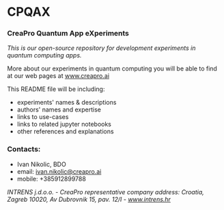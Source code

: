 # CPQAX
### CreaPro Quantum App eXperiments

*This is our open-source repository for development experiments in quantum computing apps.*

More about our experiments in quantum computing you will be able to find at our web pages at www.creapro.ai


This README file will be including:
- experiments' names & descriptions
- authors' names and expertise
- links to use-cases
- links to related jupyter notebooks
- other references and explanations


### Contacts:
  - Ivan Nikolic, BDO
  - email: ivan.nikolic@creapro.ai
  - mobile: +385912899788
  
  *INTRENS j.d.o.o. - CreaPro representative company 
  address: Croatia, Zagreb 10020, Av Dubrovnik 15, pav. 12/I - www.intrens.hr*
